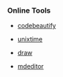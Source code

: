 ### Online Tools

* [codebeautify](https://codebeautify.org/)

* [unixtime](https://tool.chinaz.com/tools/unixtime.aspx)

* [draw](https://www.draw.io/)

* [mdeditor](https://www.mdeditor.com/)

